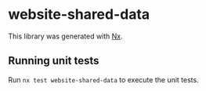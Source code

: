 # website-shared-data

This library was generated with [Nx](https://nx.dev).

## Running unit tests

Run `nx test website-shared-data` to execute the unit tests.
